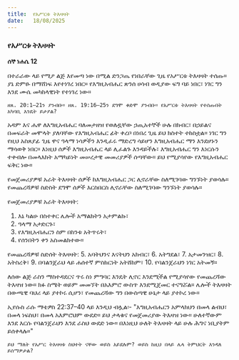 ```yaml
---
title:  የአሥርቱ ትእዛዛት
date:   18/08/2025
---
```


### የአሥርቱ ትእዛዛት

**ሰኞ ነሐሴ 12**

በተራራው ላይ የሚዖ ልጅ እየመጣ ነው በሚል ድንጋጤ የነበራቸው ጊዜ የአሥርቱ ትእዛዛት ተሰጡ። ያኔ ድምፁ በማሸነፍ እየተነገረ ነበር። የእግዚአብሔር ጽንሰ ሀሳብ ወዲያው ፍግ ባይ ነበር፣ ነገር ግን እንደ ሙሴ መካከላዊነት የተነገረ ነው።

`ዘጸ. 20:1–21ን ያንብቡ። ዘጸ. 19:16–25ን ደግሞ ቀድሞ ያንብቡ። የአሥርቱ ትእዛዛት የተሰጡበት አካባቢ እንዴት ይታያል?`

አዳም እና ሔዋ ለእግዚአብሔር ባለመታዘዝ የወለዷቸው ኃጢአተኞች ሁሉ በክብር፣ በኃይልና በመፍራት መሞላት ያለባቸው የእግዚአብሔር ፊት ቀረቦ በነበረ ጊዜ ይህ ክስተት ተከስቷል። ነገር ግን የዚህ አስጸያፊ ጊዜ ዋና ዓላማ ነሳዎችን እንዲፈሩ ማድረግ ሳይሆን እግዚአብሔር ማን እንደሆኑን ማሳወቅ ነበር። እነዚህ ሰዎች እግዚአብሔር ላይ ሊፈልጉ እንዳይችሉ፣ እግዚአብሔር ግን እነርሱን ተቀብሎ በመላእክት አማካይነት መሠረታዊ መመሪያዎች ሰጣቸው። ይህ የሚያሳየው የእግዚአብሔር ፍቅር ነው።

የመጀመሪያዎቹ አራት ትእዛዛት ሰዎች ከእግዚአብሔር ጋር ሊኖራቸው ስለሚገባው ግንኙነት ያወሳሉ። የመጨረሻዎቹ ስድስት ደግሞ ሰዎች እርስበርስ ሊኖራቸው ስለሚገባው ግንኙነት ያወሳሉ።

የመጀመሪያዎቹ አራት ትእዛዛት:
1. እኔ ካልሁ በስተቀር ሌሎች አማልክትን አታምልኩ፣
2. ዓላማ አታድርጉ፣
3. የእግዚአብሔርን ስም በከንቱ አትጥሩት፣
4. የሰንበትን ቀን አስመልክተው።

የመጨረሻዎቹ ስድሰት ትእዛዛት:
5. አባትህንና እናትህን አክብር፣
6. አትግደል፣
7. አታመንዝር፣
8. አትስረቅ፣
9. በባልንጀራህ ላይ ሐሰተኛ ምስክርነት አትሸከም፣
10. የባልንጀራህን ነገር አትመኝ።

ለሰው ልጅ ራስን ማስተዳደርና ጥሩ ስነ ምግባር እንዴት ሊኖር እንደሚችል የሚያሳየው የመጨረሻው ትእዛዝ ነው። ክፉ ስሜት ወይም መመኘት በአእምሮ ውስጥ እንደሚጀመር ተናግሯል። ሌሎች ትእዛዛት በውጫዊ ባህሪ ላይ ያተኮሩ ሲሆን፣ የመጨረሻው ግን በውስጣዊ ሁኔታ ላይ ያተኮረ ነው።

ኢየሱስ ራሱ ማቴዎስ 22:37–40 ላይ እንዲህ ብሏል፡- "እግዚአብሔርን አምላክህን በመላ ልብህ፣ በመላ ነፍስህ፣ በመላ አእምሮህም ውደድ። ይህ ታላቁና የመጀመሪያው ትእዛዝ ነው። ሁለተኛውም እንደ እርሱ የባልንጀራህን እንደ ራስህ ውደድ ነው። በእነዚህ ሁለት ትእዛዛት ላይ ሁሉ ሕግና ነቢያትም ይሰቀላሉ።"

`ይህ ማለት የአሥር ትእዛዛቱ ስህተት ናቸው ወይስ አይደሉም? ወይስ ከዚህ በላይ ሌላ ትምህርት እንዳለ ይሰማዎታል?`